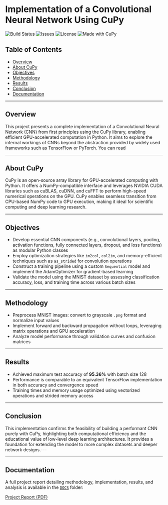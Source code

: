 # Implementation of a Convolutional Neural Network Using CuPy

![Build Status](https://img.shields.io/badge/build-passing-brightgreen?style=flat-square)
![Issues](https://img.shields.io/badge/open%20issues-0-blue?style=flat-square)
![License](https://img.shields.io/badge/license-MIT-blue?style=flat-square)
![Made with CuPy](https://img.shields.io/badge/made%20with-CuPy-1f425f?style=flat-square)

## Table of Contents

- [Overview](#overview)
- [About CuPy](#about-cupy)
- [Objectives](#objectives)
- [Methodology](#methodology)
- [Results](#results)
- [Conclusion](#conclusion)
- [Documentation](#documentation)

---

## Overview

This project presents a complete implementation of a Convolutional Neural Network (CNN) from first principles using the CuPy library, enabling efficient GPU-accelerated computation in Python. It aims to explore the internal workings of CNNs beyond the abstraction provided by widely used frameworks such as TensorFlow or PyTorch.
You can read 

---

## About CuPy

CuPy is an open-source array library for GPU-accelerated computing with Python. It offers a NumPy-compatible interface and leverages NVIDIA CUDA libraries such as cuBLAS, cuDNN, and cuFFT to perform high-speed numerical operations on the GPU. CuPy enables seamless transition from CPU-based NumPy code to GPU execution, making it ideal for scientific computing and deep learning research.

---

## Objectives

- Develop essential CNN components (e.g., convolutional layers, pooling, activation functions, fully connected layers, dropout, and loss functions) as modular Python classes
- Employ optimization strategies like `im2col`, `col2im`, and memory-efficient techniques such as `as_strided` for convolution operations
- Construct a training pipeline using a custom `Sequential` model and implement the AdamOptimizer for gradient-based learning
- Validate the model using the MNIST dataset by assessing classification accuracy, loss, and training time across various batch sizes

---

## Methodology

- Preprocess MNIST images: convert to grayscale `.png` format and normalize input values
- Implement forward and backward propagation without loops, leveraging matrix operations and GPU acceleration
- Analyze model performance through validation curves and confusion matrices

---

## Results

- Achieved maximum test accuracy of **95.36%** with batch size 128
- Performance is comparable to an equivalent TensorFlow implementation in both accuracy and convergence speed
- Training times and memory usage optimized using vectorized operations and strided memory access

---

## Conclusion

This implementation confirms the feasibility of building a performant CNN purely with CuPy, highlighting both computational efficiency and the educational value of low-level deep learning architectures. It provides a foundation for extending the model to more complex datasets and deeper network designs.---

---

## Documentation

A full project report detailing methodology, implementation, results, and analysis is available in the [`DOCS`](./DOCS) folder:

[Project Report (PDF)](./DOCS/CNN_raport.pdf)

